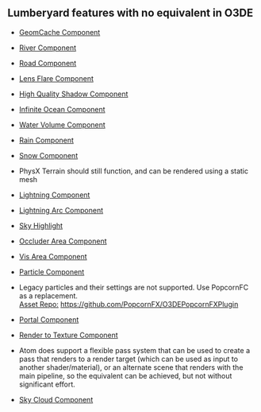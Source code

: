 ## Lumberyard features with no equivalent in  O3DE

- [GeomCache Component](https://github.com/awsdocs/amazon-lumberyard-user-guide/blob/master/doc_source/component-geom-cache.md)<br>

- [River Component](https://github.com/awsdocs/amazon-lumberyard-user-guide/blob/master/doc_source/component-river.md)<br>

- [Road Component](https://github.com/awsdocs/amazon-lumberyard-user-guide/blob/master/doc_source/component-road.md)<br>

- [Lens Flare Component](https://github.com/awsdocs/amazon-lumberyard-user-guide/blob/master/doc_source/component-lens-flare.md)<br>

- [High Quality Shadow Component](https://github.com/awsdocs/amazon-lumberyard-user-guide/blob/master/doc_source/component-high-quality-shadow.md)<br>

- [Infinite Ocean Component](https://github.com/awsdocs/amazon-lumberyard-user-guide/blob/master/doc_source/component-infinite-ocean.md)<br>

- [Water Volume Component](https://github.com/awsdocs/amazon-lumberyard-user-guide/blob/master/doc_source/component-water-volume.md)<br>

- [Rain Component](https://github.com/awsdocs/amazon-lumberyard-user-guide/blob/master/doc_source/component-rain.md)<br>

- [Snow Component](https://github.com/awsdocs/amazon-lumberyard-user-guide/blob/master/doc_source/component-snow.md)<br>

- PhysX Terrain should still function, and can be rendered using a static mesh<br>

- [Lightning Component](https://github.com/awsdocs/amazon-lumberyard-user-guide/blob/master/doc_source/component-lightning.md)<br>

- [Lightning Arc Component](https://github.com/awsdocs/amazon-lumberyard-user-guide/blob/master/doc_source/component-lightning-arc.md)<br>

- [Sky Highlight](https://github.com/awsdocs/amazon-lumberyard-user-guide/blob/master/doc_source/component-sky-highlight.md)<br>

- [Occluder Area Component](https://github.com/awsdocs/amazon-lumberyard-user-guide/blob/master/doc_source/component-occluder-area.md)<br>

- [Vis Area Component](https://github.com/awsdocs/amazon-lumberyard-user-guide/blob/master/doc_source/component-vis-area.md)<br>

- [Particle Component](https://github.com/awsdocs/amazon-lumberyard-user-guide/blob/master/doc_source/component-particle.md)<br>

- Legacy particles and their settings are not supported. Use PopcornFC as a replacement.<br> 
<u>Asset Repo:</u> https://github.com/PopcornFX/O3DEPopcornFXPlugin<br>

- [Portal Component](https://github.com/awsdocs/amazon-lumberyard-user-guide/blob/master/doc_source/component-portal.md)<br>

- [Render to Texture Component](https://github.com/awsdocs/amazon-lumberyard-user-guide/blob/master/doc_source/component-render-to-texture.md)<br>

- Atom does support a flexible pass system that can be used to create a pass that renders to a render target (which can be used as input to another shader/material), or an alternate scene that renders with the main pipeline, so the equivalent can be achieved, but not without significant effort.<br>

- [Sky Cloud Component](https://github.com/awsdocs/amazon-lumberyard-user-guide/blob/master/doc_source/component-sky-cloud.md)<br>
